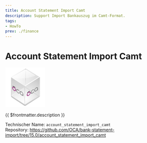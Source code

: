 ```yaml
---
title: Account Statement Import Camt
description: Support Import Bankauszug im Camt-Format.
tags:
- HowTo
prev: ./finance
---
```

# Account Statement Import Camt
![icon_oca_app](attachments/icon_oca_app.png)

{{ $frontmatter.description }}

Technischer Name: `account_statement_import_camt`\
Repository: <https://github.com/OCA/bank-statement-import/tree/15.0/account_statement_import_camt>
